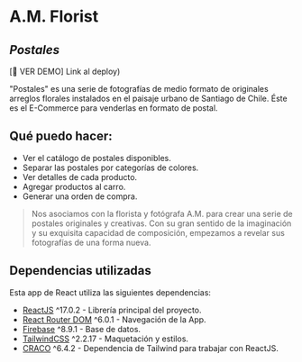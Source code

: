 # A.M. Florist
## _Postales_

[︎🔗 VER DEMO] Link al deploy)

"Postales" es una serie de fotografías de medio formato de originales arreglos florales instalados en el paisaje urbano de Santiago de Chile. Éste es el E-Commerce para venderlas en formato de postal.

## Qué puedo hacer:

- Ver el catálogo de postales disponibles.
- Separar las postales por categorías de colores.
- Ver detalles de cada producto.
- Agregar productos al carro.
- Generar una orden de compra.


>Nos asociamos con la florista y fotógrafa A.M. para crear una serie de postales originales y creativas. Con su gran sentido de la imaginación y su exquisita capacidad de composición, empezamos a revelar sus fotografías de una forma nueva.


## Dependencias utilizadas

Esta app de React utiliza las siguientes dependencias:

- [ReactJS](https://es.reactjs.org/) ^17.0.2 - Librería principal del proyecto.
- [React Router DOM](https://v5.reactrouter.com/web/example/basic) ^6.0.1 - Navegación de la App.
- [Firebase](https://firebase.google.com/) ^8.9.1 - Base de datos.
- [TailwindCSS](https://tailwindcss.com/) ^2.2.17 - Maquetación y estilos.
- [CRACO](https://tailwindcss.com/docs/guides/create-react-app) ^6.4.2 - Dependencia de Tailwind para trabajar con ReactJS.
